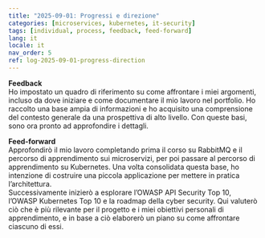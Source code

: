 ```yaml
---
title: "2025-09-01: Progressi e direzione"
categories: [microservices, kubernetes, it-security]
tags: [individual, process, feedback, feed-forward]
lang: it
locale: it
nav_order: 5
ref: log-2025-09-01-progress-direction
---
```

**Feedback**  
Ho impostato un quadro di riferimento su come affrontare i miei argomenti, incluso da dove iniziare e come documentare il mio lavoro nel portfolio. Ho raccolto una base ampia di informazioni e ho acquisito una comprensione del contesto generale da una prospettiva di alto livello. Con queste basi, sono ora pronto ad approfondire i dettagli.  

**Feed-forward**  
Approfondirò il mio lavoro completando prima il corso su RabbitMQ e il percorso di apprendimento sui microservizi, per poi passare al percorso di apprendimento su Kubernetes. Una volta consolidata questa base, ho intenzione di costruire una piccola applicazione per mettere in pratica l’architettura.  
Successivamente inizierò a esplorare l’OWASP API Security Top 10, l’OWASP Kubernetes Top 10 e la roadmap della cyber security. Qui valuterò ciò che è più rilevante per il progetto e i miei obiettivi personali di apprendimento, e in base a ciò elaborerò un piano su come affrontare ciascuno di essi.